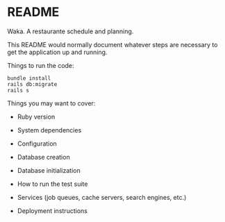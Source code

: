 # README

Waka. A restaurante schedule and planning.

This README would normally document whatever steps are necessary to get the
application up and running.


Things to run the code:

```
bundle install
rails db:migrate
rails s
```

Things you may want to cover:

* Ruby version

* System dependencies

* Configuration

* Database creation

* Database initialization

* How to run the test suite

* Services (job queues, cache servers, search engines, etc.)

* Deployment instructions

